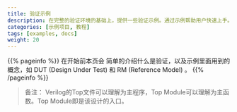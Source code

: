 ```yaml
---
title: 验证示例
description: 在完整的验证环境的基础上，提供一些验证示例。通过示例帮助用户快速上手。
categories: [示例项目, 教程]
tags: [examples, docs]
weight: 20
---
```


{{% pageinfo %}}
在开始前本页会 简单的介绍什么是验证，以及示例里面用到的概念，如 DUT (Design Under Test) 和 RM (Reference Model) 。
{{% /pageinfo %}}

> 备注：
> Verilog的Top文件可以理解为主程序，Top Module可以理解为主函数。Top Module即是该设计的入口。